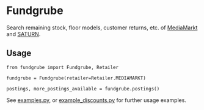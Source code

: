 # Fundgrube

Search remaining stock, floor models, customer returns, etc. of [MediaMarkt](https://www.mediamarkt.de/de/data/fundgrube) and [SATURN](https://www.saturn.de/de/data/fundgrube).

## Usage

```
from fundgrube import Fundgrube, Retailer

fundgrube = Fundgrube(retailer=Retailer.MEDIAMARKT)

postings, more_postings_available = fundgrube.postings()
```

See [examples.py](https://github.com/haltepunkt/Fundgrube/blob/master/examples.py), or [example_discounts.py](https://github.com/haltepunkt/Fundgrube/blob/master/example_discounts.py) for further usage examples.

